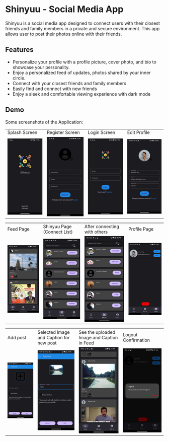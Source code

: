 
# Shinyuu - Social Media App

Shinyuu is a social media app designed to connect users with their closest friends and family members in a private and secure environment.
This app allows user to post their photos online with their friends.
## Features

- Personalize your profile with a profile picture, cover photo, and bio to showcase your personality.
- Enjoy a personalized feed of updates, photos shared by your inner circle.
- Connect with your closest friends and family members
- Easily find and connect with new friends
- Enjoy a sleek and comfortable viewing experience with dark mode


## Demo

Some screenshots of the Application: 
<p align="center" float="left">
<table>
  <tr>
    <td>Splash Screen</td>
    <td>Register Screen</td>
    <td>Login Screen</td>
    <td>Edit Profile</td>
  </tr>
  <tr>
    <td><img src="https://github.com/ashwanisanuraj/Images/blob/main/splash%20screen.png" width="220"></td>
    <td><img src="https://github.com/ashwanisanuraj/Images/blob/main/register%20page.png" width="220"></td>
    <td><img src="https://github.com/ashwanisanuraj/Images/blob/main/login%20page.png" width="220"></td>
      <td><img src="https://github.com/ashwanisanuraj/Images/blob/main/edit%20profile.png" width="220"></td>
  </tr>
</table>

<table>
  <tr>
    <td>Feed Page</td>
    <td>Shinyuu Page (Connect List)</td>
    <td>After connecting with others</td>
    <td>Profile Page</td>
  </tr>
  <tr>
    <td><img src="https://github.com/ashwanisanuraj/Images/blob/main/feed%20page.png" width="220"></td>
    <td><img src="https://github.com/ashwanisanuraj/Images/blob/main/Connect%20list.png" width="220"></td>
    <td><img src="https://github.com/ashwanisanuraj/Images/blob/main/connect%20list%202.png" width="220"></td>
    <td><img src="https://github.com/ashwanisanuraj/Images/blob/main/user's%20profile.png" width="220"></td>
  </tr>
</table>

<table>
  <tr>
    <td>Add post</td>
    <td>Selected Image and Caption for new post</td>
    <td>See the uploaded Image and Caption in Feed</td>
    <td>Logout Confirmation</td>
  </tr>
  <tr>
    <td><img src="https://github.com/ashwanisanuraj/Images/blob/main/add%20post.png" width="220"></td>
    <td><img src="https://github.com/ashwanisanuraj/Images/blob/main/add%20post%202.png" width="220"></td>
    <td><img src="https://github.com/ashwanisanuraj/Images/blob/main/photo_6075671517745757469_y.jpg" width="220"></td>
    <td><img src="https://github.com/ashwanisanuraj/Images/blob/main/logout.png" width="220"></td>
  </tr>
</table>
 </p>

